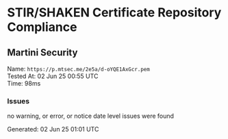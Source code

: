# STIR/SHAKEN Certificate Repository Compliance

## Martini Security

Name: `https://p.mtsec.me/2e5a/d-oYQE1AxGcr.pem`\
Tested At: 02 Jun 25 00:55 UTC\
Time: 98ms

### Issues

no warning, or error, or notice date level issues were found

Generated: 02 Jun 25 01:01 UTC
